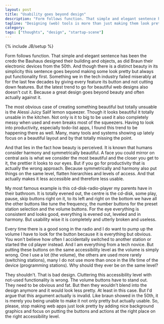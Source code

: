 ```yaml
---
layout: post
title: "Usability goes beyond design"
description: "Form follows function. That simple and elegant sentence has been the credo the Bauhaus designed their building and objects, as did Braun their electronic devices from the 50th. And though there is a distinct beauty in its simplicity this sentence goes beyond making some look pretty but always put functionality first. Something we in the tech industry failed miserably at for the last few decades by giving every feature its button and not cutting down features. But the latest trend to go for beautiful web designs also doesn't cut it. Because a great design goes beyond beauty and often actually against it."
tagline: "Designing (web) tools is more than just making them look pretty. By focussing on pretty first you actually make them less usable."
category: 
tags: ["thoughts", "design", "startup-scene"]
---
```

{% include JB/setup %}

Form follows function. That simple and elegant sentence has been the credo the Bauhaus designed their building and objects, as did Braun their electronic devices from the 50th. And though there is a distinct beauty in its simplicity this sentence goes beyond making some look pretty but always put functionality first. Something we in the tech industry failed miserably at for the last few decades by giving every feature its button and not cutting down features. But the latest trend to go for beautiful web designs also doesn't cut it. Because a great design goes beyond beauty and often actually against it.

The most obvious case of creating something beautiful but totally unsuable is the Alessi Juicy Salif lemon squeezer. Though it looks beautiful it totally unsable in the kitchen. Not only is it to big to be used it also completely messy when used and even breaks most of the squeezers. Having to look into productivity, especially todo-list apps, I found this trend to be happening there as well. Many, many tools and systems showing up lately focus on a beautiful layout and by that totally missing the point.

And that lies in the fact how beauty is perceived. It is known that humans consider harmony and symmetrically beautiful. A face you could mirror on central axis is what we consider the most beautiful and the closer you get to it, the prettier it looks to our eyes. But if you go for productivity that is actually the wrong approach. Because symmetrically and harmony also put things on the same level, flatten hierarchies and levels of access. And that actually makes it less accessible and therefore less usable. 

My most famous example is this cd-disk-radio-player my parents have in their bathroom. It is totally evened out, the centre is the cd-disk, some play, pause, skip buttons right on it, to its left and right on the bottom we have all the other buttons like tune the frequency, the number buttons for the preset station selection and the volume buttons. For the eye everything is consistent and looks good, everything is evened out, leveled and in harmony. But usability wise it is completely and utterly broken and useless.

Every time there is a good song in the radio and I do want to pump up the volume I have to look for the button because it is everything but obvious. You won't believe how often I accidentally switched to another station or started the cd player instead. And I am everything from a tech novice. But putting these buttons on the same accessibility level as the volume is simply wrong. One I use a lot (the volume), the others are used more rarely (switching stations), many I do not use more than once in the life time of the device (programming stations). Why should they ever be on the same level?

They shouldn't. That is bad design. Cluttering this accessibility level with not-used functionality is wrong. The volume buttons have to stand out. They need to be obvious and fat. But then they wouldn't blend into the design anymore and it would look less pretty. At least in this case. But I'd argue that this argument actually is invalid. Like braun showed in the 50th, it is merely you being unable to make it not only pretty but actually usable. So, please, stop making web apps just look pretty by adding nice background graphics and focus on putting the buttons and actions at the right place on the right accessibility level. 